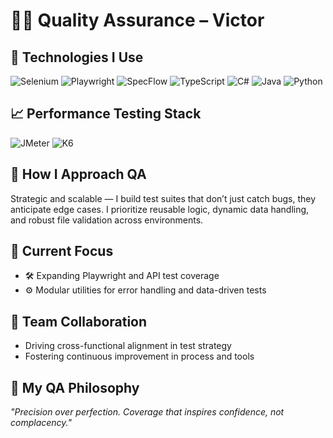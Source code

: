# 👨‍🔬 Quality Assurance – Victor

## 🚀 Technologies I Use
![Selenium](https://img.shields.io/badge/Selenium-43B02A?style=for-the-badge&logo=selenium&logoColor=white)
![Playwright](https://img.shields.io/badge/Playwright-EA580C?style=for-the-badge&logo=playwright&logoColor=white)
![SpecFlow](https://img.shields.io/badge/SpecFlow-FF6F00?style=for-the-badge&logo=specflow&logoColor=white)
![TypeScript](https://img.shields.io/badge/TypeScript-3178C6?style=for-the-badge&logo=typescript&logoColor=white)
![C#](https://img.shields.io/badge/C%23-239120?style=for-the-badge&logo=csharp&logoColor=white)
![Java](https://img.shields.io/badge/Java-007396?style=for-the-badge&logo=java&logoColor=white)
![Python](https://img.shields.io/badge/Python-3776AB?style=for-the-badge&logo=python&logoColor=white)

## 📈 Performance Testing Stack
![JMeter](https://img.shields.io/badge/JMeter-D22128?style=for-the-badge&logo=apachejmeter&logoColor=white)
![K6](https://img.shields.io/badge/K6-7D64FF?style=for-the-badge&logo=k6&logoColor=white)

## 🧠 How I Approach QA
Strategic and scalable — I build test suites that don’t just catch bugs, they anticipate edge cases. I prioritize reusable logic, dynamic data handling, and robust file validation across environments.

## 🚀 Current Focus
- 🛠️ Expanding Playwright and API test coverage
- ⚙️ Modular utilities for error handling and data-driven tests

## 🤝 Team Collaboration
- Driving cross-functional alignment in test strategy
- Fostering continuous improvement in process and tools

## 🧭 My QA Philosophy
_"Precision over perfection. Coverage that inspires confidence, not complacency."_
